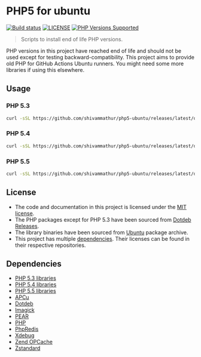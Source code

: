 # PHP5 for ubuntu

<a href="https://github.com/shivammathur/php5-ubuntu" title="php5 install scripts for ubuntu"><img alt="Build status" src="https://github.com/shivammathur/php5-ubuntu/workflows/Test/badge.svg"></a>
<a href="https://github.com/shivammathur/php5-ubuntu/blob/master/LICENSE" title="license"><img alt="LICENSE" src="https://img.shields.io/badge/license-MIT-428f7e.svg"></a>
<a href="https://github.com/shivammathur/php5-ubuntu#usage" title="Install builds"><img alt="PHP Versions Supported" src="https://img.shields.io/badge/php-5.3, 5.4 and 5.5-8892BF.svg"></a>

> Scripts to install end of life PHP versions.

PHP versions in this project have reached end of life and should not be used except for testing backward-compatibility. This project aims to provide old PHP for GitHub Actions Ubuntu runners. You might need some more libraries if using this elsewhere.

## Usage

### PHP 5.3
```bash
curl -sSL https://github.com/shivammathur/php5-ubuntu/releases/latest/download/install.sh | bash -s 5.3
```

### PHP 5.4
```bash
curl -sSL https://github.com/shivammathur/php5-ubuntu/releases/latest/download/install.sh | bash -s 5.4
```

### PHP 5.5
```bash
curl -sSL https://github.com/shivammathur/php5-ubuntu/releases/latest/download/install.sh | bash -s 5.5
```

## License

- The code and documentation in this project is licensed under the [MIT license](LICENSE "License for shivammathur/php5-ubuntu").
- The PHP packages except for PHP 5.3 have been sourced from [Dotdeb Releases](https://www.dotdeb.org/ "Dotdeb PHP releases").
- The library binaries have been sourced from [Ubuntu](https://packages.ubuntu.com/ "Ubuntu Packages Repository") package archive.
- This project has multiple [dependencies](#dependencies "Dependencies of shivammathur/php5-ubuntu"). Their licenses can be found in their respective repositories.

## Dependencies

- [PHP 5.3 libraries](https://github.com/shivammathur/php5-ubuntu/tree/master/php-5.3/deps "Libraries for PHP 5.3")
- [PHP 5.4 libraries](https://github.com/shivammathur/php5-ubuntu/tree/master/php-5.4/deps "Libraries for PHP 5.4")
- [PHP 5.5 libraries](https://github.com/shivammathur/php5-ubuntu/tree/master/php-5.5/deps "Libraries for PHP 5.5")
- [APCu](https://github.com/krakjoe/apcu "APCu PHP extension")
- [Dotdeb](https://www.dotdeb.org/ "Dotdeb PHP releases")
- [Imagick](https://github.com/Imagick/imagick "Imagick PHP extension")
- [PEAR](https://github.com/pear/pear-core "PEAR to install extensions")
- [PHP](https://github.com/php/php-src "PHP upstream")
- [PhpRedis](https://github.com/phpredis/phpredis "Redis PHP extension")
- [Xdebug](https://github.com/xdebug/xdebug "Xdebug PHP extension")
- [Zend OPCache](https://github.com/zendtech/ZendOptimizerPlus "Zend OPCache extension")
- [Zstandard](https://github.com/facebook/zstd "Zstandard compression algorithm")
